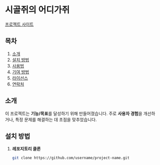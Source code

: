 
# 시골쥐의 어디가쥐 

[프로젝트 사이트](http://www.countryrat.site)
## 목차

1. [소개](#소개)
2. [설치 방법](#설치-방법)
3. [사용법](#사용법)
4. [기여 방법](#기여-방법)
5. [라이선스](#라이선스)
6. [연락처](#연락처)

## 소개

이 프로젝트는 **기능/목표**를 달성하기 위해 만들어졌습니다. 주로 **사용자 경험**을 개선하거나, 특정 문제를 해결하는 데 초점을 맞추었습니다.

## 설치 방법

1. **레포지토리 클론**
   ```bash
   git clone https://github.com/username/project-name.git
